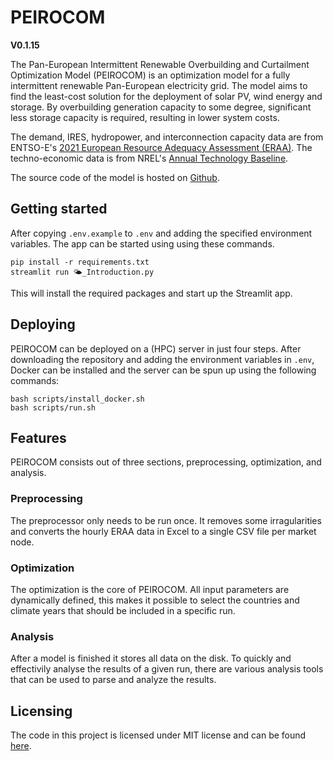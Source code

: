 # PEIROCOM

**V0.1.15**

The Pan-European Intermittent Renewable Overbuilding and Curtailment Optimization Model (PEIROCOM) is an optimization model for a fully intermittent renewable Pan-European electricity grid. The model aims to find the least-cost solution for the deployment of solar PV, wind energy and storage. By overbuilding generation capacity to some degree, significant less storage capacity is required, resulting in lower system costs.

The demand, IRES, hydropower, and interconnection capacity data are from ENTSO-E's [2021 European Resource Adequacy Assessment (ERAA)](https://www.entsoe.eu/outlooks/eraa/2021/eraa-downloads/). The techno-economic data is from NREL's [Annual Technology Baseline](https://atb.nrel.gov/).

The source code of the model is hosted on [Github](https://github.com/RubenVanEldik/PEIROCOM).

## Getting started

After copying `.env.example` to `.env` and adding the specified environment variables. The app can be started using using these commands.

```shell
pip install -r requirements.txt
streamlit run 🌤️_Introduction.py
```

This will install the required packages and start up the Streamlit app.

## Deploying

PEIROCOM can be deployed on a (HPC) server in just four steps. After downloading the repository and adding the environment variables in `.env`, Docker can be installed and the server can be spun up using the following commands:

```shell
bash scripts/install_docker.sh
bash scripts/run.sh
```

## Features

PEIROCOM consists out of three sections, preprocessing, optimization, and analysis.

### Preprocessing

The preprocessor only needs to be run once. It removes some irragularities and converts the hourly ERAA data in Excel to a single CSV file per market node.

### Optimization

The optimization is the core of PEIROCOM. All input parameters are dynamically defined, this makes it possible to select the countries and climate years that should be included in a specific run.

### Analysis

After a model is finished it stores all data on the disk. To quickly and effectivily analyse the results of a given run, there are various analysis tools that can be used to parse and analyze the results.

## Licensing

The code in this project is licensed under MIT license and can be found [here](https://github.com/RubenVanEldik/PEIROCOM/blob/main/LICENSE).
